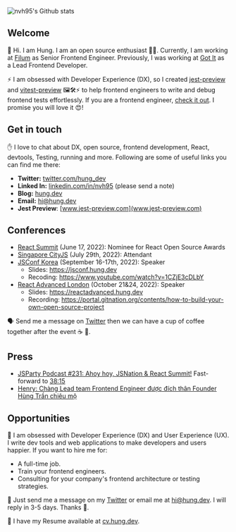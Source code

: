 <img src="https://github-readme-stats.vercel.app/api?username=nvh95&show_icons=true&count_private=true&theme=dracula&include_all_commits=true" alt="nvh95's Github stats" />

## Welcome

👋 Hi. I am Hung. I am an open source enthusiast 🧑‍💻. Currently, I am working at [Filum](https://filum.ai/) as Senior Frontend Engineer. Previously, I was working at [Got It](https://www.got-it.co/) as a Lead Frontend Developer.

⚡️ I am obsessed with Developer Experience (DX), so I created [jest-preview](https://github.com/nvh95/jest-preview) and [vitest-preview](https://github.com/nvh95/vitest-preview) 🖼🛠⚡️ to help frontend engineers to write and debug frontend tests effortlessly. If you are a frontend engineer, [check it out](https://github.com/nvh95/jest-preview). I promise you will love it 😍!

## Get in touch

✋ I love to chat about DX, open source, frontend development, React, devtools, Testing, running and more. Following are some of useful links you can find me there:

- **Twitter:** [twitter.com/hung_dev](https://twitter.com/hung_dev)
- **Linked In:** [linkedin.com/in/nvh95](https://www.linkedin.com/in/nvh95) (please send a note)
- **Blog:** [hung.dev](https://hung.dev)
- **Email:** <hi@hung.dev>
- **Jest Preview**: [www.jest-preview.com](www.jest-preview.com)

## Conferences

- [React Summit](https://reactsummit.com/) (June 17, 2022): Nominee for React Open Source Awards
- [Singapore CityJS](https://singapore.cityjsconf.org) (July 29th, 2022): Attendant
- [JSConf Korea](https://2022.jsconf.kr/en/speakers/hung-viet-nguyen) (September 16-17th, 2022): Speaker
  - Slides: <https://jsconf.hung.dev>
  - Recoding: <https://www.youtube.com/watch?v=1CZjE3cDLbY>
- [React Advanced London](https://reactadvanced.com) (October 21&24, 2022): Speaker
  - Slides: <https://reactadvanced.hung.dev>
  - Recording: <https://portal.gitnation.org/contents/how-to-build-your-own-open-source-project>

🗣 Send me a message on [Twitter](https://twitter.com/hung_dev) then we can have a cup of coffee together after the event ☕️ 🤗.

## Press

- [JSParty Podcast #231: Ahoy hoy, JSNation & React Summit!](https://changelog.com/jsparty/231/) Fast-forward to [38:15](https://cdn.changelog.com/uploads/jsparty/231/js-party-231.mp3#t=2295)
- [Henry: Chàng Lead team Frontend Engineer được đích thân Founder Hùng Trần chiêu mộ](https://vn.got-it.ai/blog/henry-chang-lead-frontend-developer-duoc-dich-than-ceo-hung-tran-chieu-mo)

## Opportunities

💼 I am obsessed with Developer Experience (DX) and User Experience (UX). I write dev tools and web applications to make developers and users happier. If you want to hire me for:

- A full-time job.
- Train your frontend engineers.
- Consulting for your company's frontend architecture or testing strategies.

📨 Just send me a message on my [Twitter](https://twitter.com/hung_dev) or email me at <hi@hung.dev>. I will reply in 3-5 days. Thanks 🥰.

👔 I have my Resume available at [cv.hung.dev](https://cv.hung.dev).
